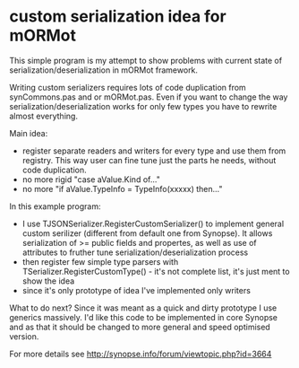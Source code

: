 # custom serialization idea for mORMot
This simple program is my attempt to show problems with current state of serialization/deserialization in mORMot framework.

Writing custom serializers requires lots of code duplication from synCommons.pas and or mORMot.pas. Even if you want to change the way serialization/deserialization works for only few types you have to rewrite almost everything.

Main idea:
* register separate readers and writers for every type and use them from registry. This way user can fine tune just the parts he needs, without code duplication. 
* no more rigid "case aValue.Kind of..."
* no more "if aValue.TypeInfo = TypeInfo(xxxxx) then..."

In this example program:
* I use TJSONSerializer.RegisterCustomSerializer() to implement general custom serilizer (different from default one from Synopse). It allows serialization of >= public fields and propertes, as well as use of attributes to fruther tune serialization/deserialization process
* then register few simple type parsers with TSerializer.RegisterCustomType() - it's not complete list, it's just ment to show the idea
* since it's only prototype of idea I've implemented only writers

What to do next?
Since it was meant as a quick and dirty prototype I use generics massively. I'd like this code to be implemented in core Synopse and as that it should be changed to more general and speed optimised version.

For more details see http://synopse.info/forum/viewtopic.php?id=3664
